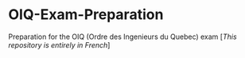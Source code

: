 # OIQ-Exam-Preparation
Preparation for the OIQ (Ordre des Ingenieurs du Quebec) exam
[*This repository is entirely in French*]
